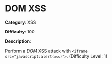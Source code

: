 # DOM XSS

**Category**: XSS

**Difficulty**: 100

**Description**:

Perform a <i>DOM</i> XSS attack with <code>&lt;iframe src="javascript:alert(`xss`)"&gt;</code>. (Difficulty Level: 1)
